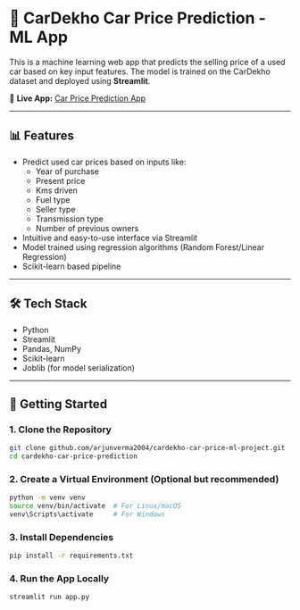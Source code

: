 # 🚗 CarDekho Car Price Prediction - ML App

This is a machine learning web app that predicts the selling price of a used car based on key input features. The model is trained on the CarDekho dataset and deployed using **Streamlit**.

🔗 **Live App:** [Car Price Prediction App](https://cardekho-car-price-ml-project-zhxu3enk8syswiacwye8ip.streamlit.app/)

---

## 📊 Features

- Predict used car prices based on inputs like:
  - Year of purchase
  - Present price
  - Kms driven
  - Fuel type
  - Seller type
  - Transmission type
  - Number of previous owners
- Intuitive and easy-to-use interface via Streamlit
- Model trained using regression algorithms (Random Forest/Linear Regression)
- Scikit-learn based pipeline

---

## 🛠️ Tech Stack

- Python
- Streamlit
- Pandas, NumPy
- Scikit-learn
- Joblib (for model serialization)

---

## 🚀 Getting Started

### 1. Clone the Repository

```bash
git clone github.com/arjunverma2004/cardekho-car-price-ml-project.git
cd cardekho-car-price-prediction
```

### 2. Create a Virtual Environment (Optional but recommended)

```bash
python -m venv venv
source venv/bin/activate  # For Linux/macOS
venv\Scripts\activate     # For Windows
```

### 3. Install Dependencies

```bash
pip install -r requirements.txt
```

### 4. Run the App Locally
```bash
streamlit run app.py
```

